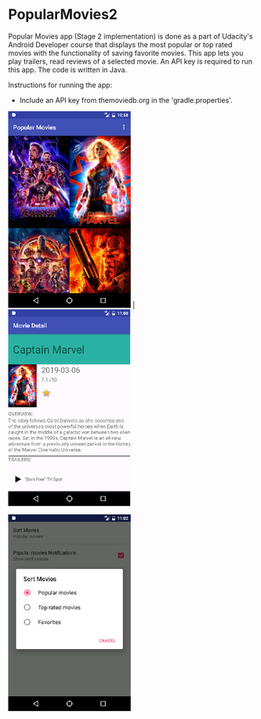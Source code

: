 # PopularMovies2
Popular Movies app (Stage 2 implementation) is done as a part of Udacity's Android Developer course that displays the most popular or top rated movies with the functionality of saving favorite movies. This app lets you play trailers, read reviews of a selected movie. An API key is required to run this app. The code is written in Java. 

Instructions for running the app:
- Include an API key from themoviedb.org in the 'gradle.properties'.

<img src="images/PopularMoviesImage.png"> | <img src="images/PopularMovieImage2.png"> 

<img src="images/PopularMoviesImage4.png">
